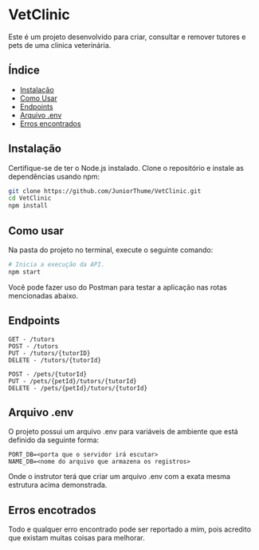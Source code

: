 # VetClinic

Este é um projeto desenvolvido para criar, consultar e remover tutores e pets de uma clinica veterinária.

## Índice

- [Instalação](#instalação)
- [Como Usar](#como-usar)
- [Endpoints](#endpoints)
- [Arquivo .env](#arquivo-env)
- [Erros encontrados](#erros-encotrados)

## Instalação

Certifique-se de ter o Node.js instalado. Clone o repositório e instale as dependências usando npm:

```bash
git clone https://github.com/JuniorThume/VetClinic.git
cd VetClinic
npm install
```

## Como usar
Na pasta do projeto no terminal, execute o seguinte comando:
``` bash
# Inicia a execução da API.
npm start
```

Você pode fazer uso do Postman para testar a aplicação nas rotas mencionadas abaixo.

## Endpoints

    GET - /tutors
    POST - /tutors
    PUT - /tutors/{tutorID}
    DELETE - /tutors/{tutorId}

    POST - /pets/{tutorId}
    PUT - /pets/{petId}/tutors/{tutorId}
    DELETE - /pets/{petId}/tutors/{tutorId}

## Arquivo .env

O projeto possui um arquivo .env para variáveis de ambiente que está definido da seguinte forma:
    
    PORT_DB=<porta que o servidor irá escutar>
    NAME_DB=<nome do arquivo que armazena os registros>

Onde o instrutor terá que criar um arquivo .env com a exata mesma estrutura acima demonstrada.

## Erros encotrados

Todo e qualquer erro encontrado pode ser reportado a mim, pois acredito que existam muitas coisas para melhorar.
